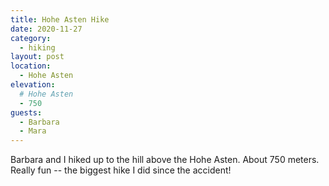 ```yaml
---
title: Hohe Asten Hike
date: 2020-11-27
category:
  - hiking
layout: post
location:
  - Hohe Asten
elevation:
  # Hohe Asten
  - 750
guests:
  - Barbara
  - Mara
---
```


Barbara and I hiked up to the hill above the Hohe Asten. About 750 meters.
Really fun -- the biggest hike I did since the accident!
